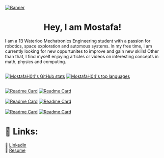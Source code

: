 [![Banner](https://media.discordapp.net/attachments/388874244102160385/1062597352210305094/image.png)](https://mostafah04.github.io)
<h1 align = "center">Hey, I am Mostafa!</h1>
I am a 1B Waterloo Mechatronics Engineering student with a passion for robotics, space exploration and automous systems. In my free time, I am currently looking for new oppurtunites to improve and gain new skills! Other than that, I find myself enjoying articles or videos on interesting concepts in math, physics and computing.<br/><br/>

[![MostafaH04's GitHub stats](https://github-readme-stats.vercel.app/api?username=MostafaH04&include_all_commits=true&theme=tokyonight&hide_border=true&border_radius=0&count_private=true)](https://github.com/MostafaH04)
[![MostafaH04's top languages](https://github-readme-stats.vercel.app/api/top-langs/?username=MostafaH04&hide=Processing&layout=compact&theme=tokyonight&hide_border=true&border_radius=0&card_width=250)](https://github.com/MostafaH04)
<br/><br/>

[![Readme Card](https://github-readme-stats.vercel.app/api/pin/?username=MostafaH04&repo=Chess-Bot&theme=tokyonight&border_color=4a81ff&border_radius=0)](https://github.com/MostafaH04/Chess-Bot)
[![Readme Card](https://github-readme-stats.vercel.app/api/pin/?username=SiddharthN16&repo=Guber&theme=tokyonight&border_radius=0&border_color=4a81ff)](https://github.com/SiddharthN16/Guber)
<br/><br/>
[![Readme Card](https://github-readme-stats.vercel.app/api/pin/?username=MostafaH04&repo=V8-Roomba&theme=tokyonight&border_radius=0&border_color=4a81ff)](https://github.com/MostafaH04/V8-Roomba)
[![Readme Card](https://github-readme-stats.vercel.app/api/pin/?username=MostafaH04&repo=Neighborhood-Hacks-Mask-On&theme=tokyonight&border_radius=0&border_color=4a81ff)](https://github.com/MostafaH04/Neighborhood-Hacks-Mask-On)
<br/><br/>
[![Readme Card](https://github-readme-stats.vercel.app/api/pin/?username=MostafaH04&repo=Chess&theme=tokyonight&border_radius=0&border_color=4a81ff)](https://github.com/MostafaH04/Chess)
[![Readme Card](https://github-readme-stats.vercel.app/api/pin/?username=MostafaH04&repo=Me-Check&theme=tokyonight&border_radius=0&border_color=4a81ff)](https://github.com/MostafaH04/Me-Check)


# 🔗 Links:<br />
📜 [LinkedIn](https://www.linkedin.com/in/mostafa-hussein-04/) <br />
📝 [Resume](https://drive.google.com/file/d/1a3I1CHtxwZnfcyMbPvrXwMktkEdkgcpv/view?usp=sharing)
